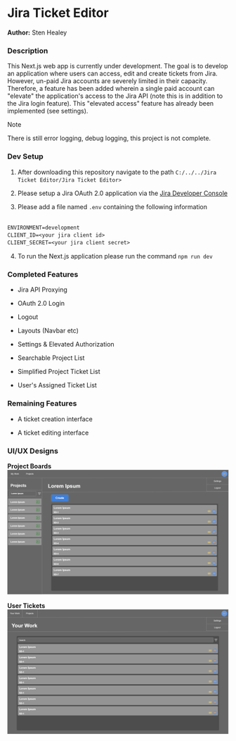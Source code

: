 # Jira Ticket Editor

**Author:** Sten Healey


### **Description**
This Next.js web app is currently under development. The goal is to develop an application where users can access, edit and create tickets from Jira. However, un-paid Jira accounts are severely limited in their capacity. Therefore, a feature has been added wherein a single paid account can "elevate" the application's access to the Jira API (note this is in addition to the Jira login feature). This "elevated access" feature has already been implemented (see settings).

> [!Note] 
> There is still error logging, debug logging, this project is not complete.


### **Dev Setup**

1. After downloading this repository navigate to the path `C:/../../Jira Ticket Editor/Jira Ticket Editor>`

2. Please setup a Jira OAuth 2.0 application via the [Jira Developer Console](https://developer.atlassian.com/console/myapps/)

3. Please add a file named `.env` containing the following information

```txt

ENVIRONMENT=development
CLIENT_ID=<your jira client id>
CLIENT_SECRET=<your jira client secret>

```

4. To run the Next.js application please run the command `npm run dev`


### **Completed Features**

- Jira API Proxying

- OAuth 2.0 Login

- Logout

- Layouts (Navbar etc)

- Settings & Elevated Authorization

- Searchable Project List

- Simplified Project Ticket List

- User's Assigned Ticket List

### **Remaining Features**

- A ticket creation interface

- A ticket editing interface

### **UI/UX Designs**

**Project Boards**
![Project Board UI/UX Design](/Design%20Information/Project%20Boards.png)

**User Tickets**
![User Ticket Board UI/UX Design](/Design%20Information/User%20Tickets.png)
